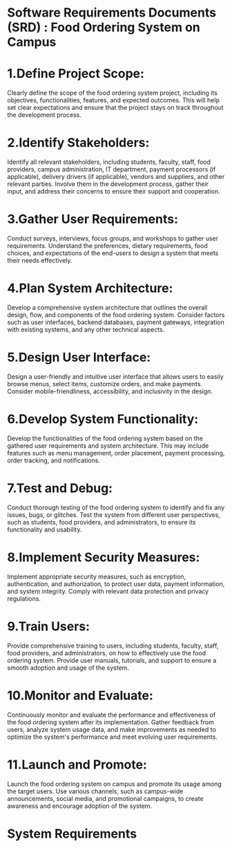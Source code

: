 # Software Requirements Documents (SRD) : Food Ordering System on Campus

# 1.Define Project Scope:
Clearly define the scope of the food ordering system project, including its objectives, functionalities, features, and expected outcomes. This will help set clear expectations and ensure that the project stays on track throughout the development process.

# 2.Identify Stakeholders: 
Identify all relevant stakeholders, including students, faculty, staff, food providers, campus administration, IT department, payment processors (if applicable), delivery drivers (if applicable), vendors and suppliers, and other relevant parties. Involve them in the development process, gather their input, and address their concerns to ensure their support and cooperation.

# 3.Gather User Requirements: 
Conduct surveys, interviews, focus groups, and workshops to gather user requirements. Understand the preferences, dietary requirements, food choices, and expectations of the end-users to design a system that meets their needs effectively.

# 4.Plan System Architecture: 
Develop a comprehensive system architecture that outlines the overall design, flow, and components of the food ordering system. Consider factors such as user interfaces, backend databases, payment gateways, integration with existing systems, and any other technical aspects.

# 5.Design User Interface: 
Design a user-friendly and intuitive user interface that allows users to easily browse menus, select items, customize orders, and make payments. Consider mobile-friendliness, accessibility, and inclusivity in the design.

# 6.Develop System Functionality: 
Develop the functionalities of the food ordering system based on the gathered user requirements and system architecture. This may include features such as menu management, order placement, payment processing, order tracking, and notifications.

# 7.Test and Debug: 
Conduct thorough testing of the food ordering system to identify and fix any issues, bugs, or glitches. Test the system from different user perspectives, such as students, food providers, and administrators, to ensure its functionality and usability.

# 8.Implement Security Measures: 
Implement appropriate security measures, such as encryption, authentication, and authorization, to protect user data, payment information, and system integrity. Comply with relevant data protection and privacy regulations.

# 9.Train Users: 
Provide comprehensive training to users, including students, faculty, staff, food providers, and administrators, on how to effectively use the food ordering system. Provide user manuals, tutorials, and support to ensure a smooth adoption and usage of the system.

# 10.Monitor and Evaluate: 
Continuously monitor and evaluate the performance and effectiveness of the food ordering system after its implementation. Gather feedback from users, analyze system usage data, and make improvements as needed to optimize the system's performance and meet evolving user requirements.

# 11.Launch and Promote: 
Launch the food ordering system on campus and promote its usage among the target users. Use various channels, such as campus-wide announcements, social media, and promotional campaigns, to create awareness and encourage adoption of the system.


# System Requirements
